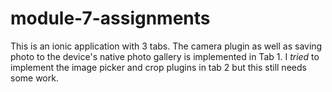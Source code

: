 # module-7-assignments

This is an ionic application with 3 tabs. The camera plugin as well as saving photo to the device's native photo gallery is implemented in Tab 1. I *tried* to implement the image picker and crop plugins in tab 2 but this still needs some work.
